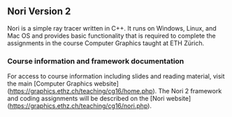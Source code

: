 ## Nori Version 2

Nori is a simple ray tracer written in C++. It runs on Windows, Linux, and
Mac OS and provides basic functionality that is required to complete the
assignments in the course Computer Graphics taught at ETH Zürich.

### Course information and framework documentation

For access to course information including slides and reading material, visit the main [Computer Graphics website] (https://graphics.ethz.ch/teaching/cg16/home.php). The Nori 2 framework and coding assignments will be described on the [Nori website] (https://graphics.ethz.ch/teaching/cg16/nori.php).
